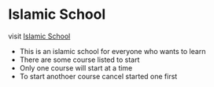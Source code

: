 # Islamic School
visit [Islamic School](https://islamic-school.netlify.app/)
* This is an islamic school for everyone who wants to learn
* There are some course listed to start
* Only one course will start at a time
* To start anothoer course cancel started one first